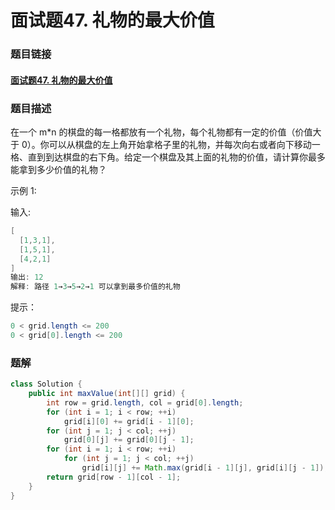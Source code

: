 # 面试题47. 礼物的最大价值

### 题目链接

#### [面试题47. 礼物的最大价值](https://leetcode-cn.com/problems/li-wu-de-zui-da-jie-zhi-lcof/)



### 题目描述

在一个 m*n 的棋盘的每一格都放有一个礼物，每个礼物都有一定的价值（价值大于 0）。你可以从棋盘的左上角开始拿格子里的礼物，并每次向右或者向下移动一格、直到到达棋盘的右下角。给定一个棋盘及其上面的礼物的价值，请计算你最多能拿到多少价值的礼物？

   

示例 1:

输入: 

```java
[
  [1,3,1],
  [1,5,1],
  [4,2,1]
]
输出: 12
解释: 路径 1→3→5→2→1 可以拿到最多价值的礼物
```


提示：

```java
0 < grid.length <= 200
0 < grid[0].length <= 200
```



### 题解

```java
class Solution {
    public int maxValue(int[][] grid) {
        int row = grid.length, col = grid[0].length;
        for (int i = 1; i < row; ++i)
            grid[i][0] += grid[i - 1][0];
        for (int j = 1; j < col; ++j)
            grid[0][j] += grid[0][j - 1];
        for (int i = 1; i < row; ++i)
            for (int j = 1; j < col; ++j)
                grid[i][j] += Math.max(grid[i - 1][j], grid[i][j - 1]);
        return grid[row - 1][col - 1];
    }
}

```

